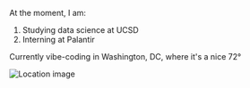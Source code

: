 At the moment, I am:
1. Studying data science at UCSD
2. Interning at Palantir

Currently vibe-coding in Washington, DC, where it's a nice 72°

![Location image](https://images.unsplash.com/photo-1650248801355-35f8a7235f8c?ixid=M3w0NjQ5NTB8MHwxfHJhbmRvbXx8fHx8fHx8fDE3NTc5ODkwNjd8&ixlib=rb-4.1.0)